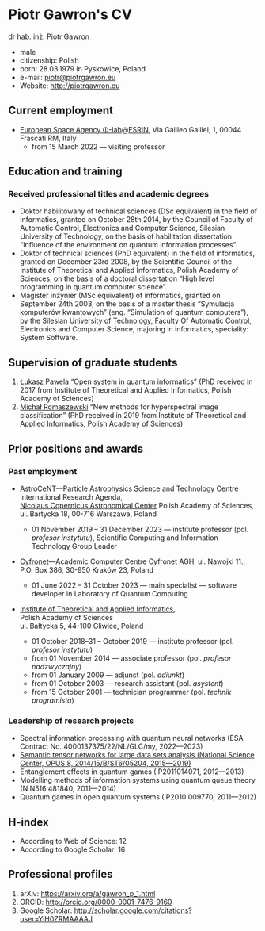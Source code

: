 # Piotr Gawron's CV

dr hab. inż. Piotr Gawron

- male
- citizenship: Polish
- born: 28.03.1979 in Pyskowice, Poland
- e-mail: piotr@piotrgawron.eu
- Website: <http://piotrgawron.eu>

## Current employment

- [European Space Agency Φ-lab](https://philab.esa.int/)@[ESRIN](https://www.esa.int/About_Us/ESRIN),
  Via Galileo Galilei, 1, 00044 Frascati RM, Italy
  - from 15 March 2022 — visiting professor

## Education and training

### Received professional titles and academic degrees

- Doktor habilitowany of technical sciences (DSc equivalent) in the field of
  informatics, granted on October 28th 2014, by the Council of Faculty of
  Automatic Control, Electronics and Computer Science, Silesian University of
  Technology, on the basis of habilitation dissertation “Influence of the
  environment on quantum information processes”.
- Doktor of technical sciences (PhD equivalent) in the field of informatics,
  granted on December 23rd 2008, by the Scientific Council of the Institute of
  Theoretical and Applied Informatics, Polish Academy of Sciences, on the basis
  of a doctoral dissertation “High level programming in quantum computer
  science”.
- Magister inżynier (MSc equivalent) of informatics, granted on September 24th
  2003, on the basis of a master thesis “Symulacja komputerów kwantowych” (eng.
  “Simulation of quantum computers”), by the Silesian University of Technology,
  Faculty Of Automatic Control, Electronics and Computer Science, majoring in
  informatics, speciality: System Software.

## Supervision of graduate students

1. [Łukasz Pawela](http://iitis.pl/en/person/lpawela) “Open system in quantum
   informatics” (PhD received in 2017 from Institute of Theoretical and Applied
   Informatics, Polish Academy of Sciences)
2. [Michał Romaszewski](http://iitis.pl/en/person/mromaszewski) “New methods
   for hyperspectral image classification” (PhD received in 2019 from Institute of Theoretical and Applied Informatics, Polish Academy of Sciences)

## Prior positions and awards

### Past employment

- [AstroCeNT](https://astrocent.camk.edu.pl)—Particle Astrophysics Science
  and Technology Centre International Research Agenda,  
  [Nicolaus Copernicus Astronomical Center](https://camk.edu.pl) Polish Academy of Sciences,  
  ul. Bartycka 18, 00-716 Warszawa, Poland

  - 01 November 2019 – 31 December 2023 — institute professor (pol. *profesor instytutu*), Scientific Computing and Information Technology Group Leader

- [Cyfronet](https://www.cyfronet.pl/)—Academic Computer Centre Cyfronet AGH,
  ul. Nawojki 11., P.O. Box 386, 30-950 Kraków 23, Poland

  - 01 June 2022 – 31 October 2023 — main specialist — software developer in Laboratory of Quantum Computing

- [Institute of Theoretical and Applied Informatics](https://www.iitis.pl),  
  Polish Academy of Sciences  
  ul. Bałtycka 5, 44-100 Gliwice, Poland
  - 01 October 2018–31 – October 2019 — institute professor (pol. *profesor instytutu*)
  - from 01 November 2014 — associate professor (pol. *profesor nadzwyczajny*)
  - from 01 January 2009 — adjunct (pol. *adiunkt*)
  - from 01 October 2003 — research assistant (pol. *asystent*)
  - from 15 October 2001 — technician programmer (pol. *technik programista*)

### Leadership of research projects

- Spectral information processing with quantum neural networks (ESA
  Contract No. 4000137375/22/NL/GLC/my, 2022—2023)
- [Semantic tensor networks for large data sets analysis (National
  Science Center, OPUS 8, 2014/15/B/ST6/05204,
  2015—2019)](https://www.iitis.pl/en/project/semantic-tensor-networks-large-data-sets-analysis) 
- Entanglement effects in quantum games (IP2011014071, 2012—2013)
- Modelling methods of information systems using quantum queue theory
  (N N516 481840, 2011—2014)
- Quantum games in open quantum systems (IP2010 009770, 2011—2012)

## H-index

- According to Web of Science: 12
- According to Google Scholar: 16

## Professional profiles

1. arXiv: <https://arxiv.org/a/gawron_p_1.html>
2. ORCID: <http://orcid.org/0000-0001-7476-9160>
3. Google Scholar: <http://scholar.google.com/citations?user=YiH0ZRMAAAAJ>